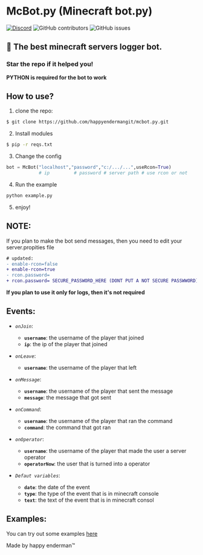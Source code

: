 # McBot.py (Minecraft bot.py)
[![Discord](https://img.shields.io/discord/1103066670576193627?style=for-the-badge&color=%235562EA)](https://discord.gg/Q6UYNawvaF)
 ![GitHub contributors](https://img.shields.io/github/contributors/happyendermangit/mcgen-launcher?style=for-the-badge) ![GitHub issues](https://img.shields.io/github/issues/happyendermangit/mcgen-launcher?style=for-the-badge)

## 🚀 The best minecraft servers logger bot.

### Star the repo if it helped you!

**PYTHON is required for the bot to work**

## How to use?
1. clone the repo:
```sh
$ git clone https://github.com/happyendermangit/mcbot.py.git
```

2. Install modules
```sh
$ pip -r reqs.txt
```
3. Change the config
```py
bot = McBot("localhost","password","c:/.../...",useRcon=True) 
            # ip         # password # server path # use rcon or not
```

4. Run the example
```sh
python example.py
```
5. enjoy!


## NOTE:

If you plan to make the bot send messages, then you need to edit your server.propities file 

```diff
# updated:
- enable-rcon=false
+ enable-rcon=true
- rcon.password=
+ rcon.password= SECURE_PASSWORD_HERE (DONT PUT A NOT SECURE PASSWWORD)
```


**If you plan to use it only for logs, then it's not required** 

## Events:

- _``onJoin``_:
    - **`username`**: the username of the player that joined
    - **`ip`**: the ip of the player that joined
    
- _``onLeave``_:
    - **`username`**: the username of the player that left

- _``onMessage``_:
    - **`username`**: the username of the player that sent the message
    - **`message`**: the message that got sent 
- _``onCommand``_:
    - **`username`**: the username of the player that ran the command
    - **`command`**: the command that got ran 
- _``onOperator``_:
    - **`username`**: the username of the player that made the user a server operator
    - **`operatorNow`**: the user that is turned into a operator

- _``Defaut variables``_:
    - **`date`**: the date of the event 
    - **`type`**: the type of the event that is in minecraft console
    - **`text`**: the text of the event that is in minecraft consol 

## Examples:

You can try out some examples [here](./examples/)





Made by happy enderman™️
